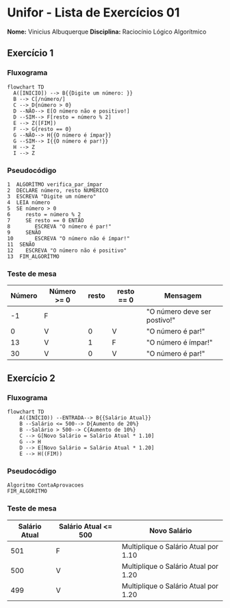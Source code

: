 # Unifor - Lista de Exercícios 01
**Nome:** Vinicius Albuquerque
**Disciplina:** Raciocínio Lógico Algorítmico

## Exercício 1 
### Fluxograma

```mermaid
flowchart TD  
  A([INICIO]) --> B{{Digite um número: }}
  B --> C[/número/]
  C --> D{número > 0}
  D --NÃO--> E[O número não e positivo!]
  D --SIM--> F[resto = número % 2]
  E --> Z([FIM])
  F --> G{resto == 0}
  G --NÃO--> H{{O número é ímpar}}
  G --SIM--> I{{O número é par!}}
  H --> Z
  I --> Z
```
### Pseudocódigo
```
1  ALGORÍTMO verifica_par_ímpar
2  DECLARE número, resto NUMÉRICO
3  ESCREVA "Digite um número"
4  LEIA número
5  SE número > 0
6     resto = número % 2
7     SE resto == 0 ENTÃO
8        ESCREVA "O número é par!"
9     SENÃO
10       ESCREVA "O número não é ímpar!"
11  SENÃO
12    ESCREVA "O número não é positivo"
13  FIM_ALGORÍTMO 
```
### Teste de mesa
| Número | Número >= 0 | resto | resto == 0 | Mensagem                      |
| --     | --          | --    | --         | --                            | 
| -1     | F           |       |            | "O número deve ser postivo!"  |
| 0      | V           | 0     | V          | "O número é par!"             |
| 13     | V           | 1     | F          | "O número é ímpar!"           |
| 30     | V           | 0     | V          | "O número é par!"             |


## Exercício 2 
### Fluxograma
```mermaid
flowchart TD
    A((INÍCIO)) --ENTRADA--> B{{Salário Atual}}
    B --Salário <= 500--> D{Aumento de 20%}
    B --Salário > 500--> C{Aumento de 10%}
    C --> G[Novo Salário = Salário Atual * 1.10]
    G --> H
    D --> E[Novo Salário = Salário Atual * 1.20]
    E --> H((FIM))
```
### Pseudocódigo
```
Algoritmo ContaAprovacoes
FIM_ALGORITMO
```

### Teste de mesa

| Salário Atual| Salário Atual <= 500 | Novo Salário                               | 
|      --      |      --              |      --                                    |
| 501          | F                    | Multiplique o Salário Atual por 1.10       |
| 500          | V                    | Multiplique o Salário Atual por 1.20       |
| 499          | V                    | Multiplique o Salário Atual por 1.20       |


